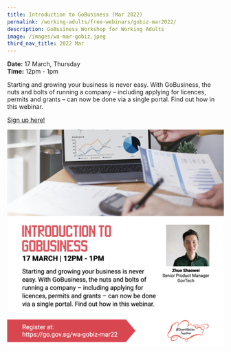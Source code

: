 ```yaml
---
title: Introduction to GoBusiness (Mar 2022)
permalink: /working-adults/free-webinars/gobiz-mar2022/
description: GoBusiness Workshop for Working Adults
image: /images/wa-mar-gobiz.jpeg
third_nav_title: 2022 Mar
---
```


**Date:** 17 March, Thursday
<br> **Time:** 12pm - 1pm

Starting and growing your business is never easy. With GoBusiness, the nuts and bolts of running a company – including applying for licences, permits and grants – can now be done via a single portal. Find out how in this webinar.  

[Sign up here!](https://go.gov.sg/wa-gobiz-mar22)

![GoBusiness workshop for working adults](/images/WA-mar-GoBiz.jpeg)
